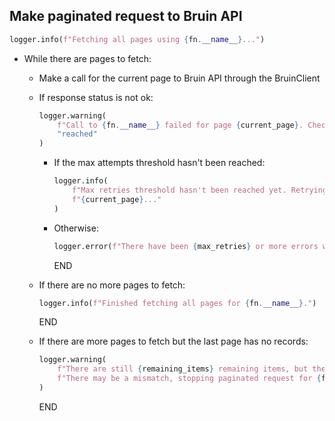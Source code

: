 ## Make paginated request to Bruin API

```python
logger.info(f"Fetching all pages using {fn.__name__}...")
```
  
* While there are pages to fetch:
    * Make a call for the current page to Bruin API through the BruinClient
    * If response status is not ok:
      ```python
      logger.warning(
          f"Call to {fn.__name__} failed for page {current_page}. Checking if max retries threshold has been "
          "reached"
      )
      ```

        * If the max attempts threshold hasn't been reached:
          ```python
          logger.info(
              f"Max retries threshold hasn't been reached yet. Retrying call to {fn.__name__} for page "
              f"{current_page}..."
          )
          ```
        * Otherwise:
          ```python
          logger.error(f"There have been {max_retries} or more errors when calling {fn.__name__}.")
          ```
          END
  
    * If there are no more pages to fetch:
      ```python
      logger.info(f"Finished fetching all pages for {fn.__name__}.")
      ```
      END

    * If there are more pages to fetch but the last page has no records:
      ```python
      logger.warning(
          f"There are still {remaining_items} remaining items, but the last page returned 0 items."
          f"There may be a mismatch, stopping paginated request for {fn.__name__}..."
      )
      ```
      END